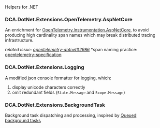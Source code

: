 
Helpers for .NET

### DCA.DotNet.Extensions.OpenTelemetry.AspNetCore

An enrichment for [OpenTelemetry.Instrumentation.AspNetCore](https://github.com/open-telemetry/opentelemetry-dotnet/blob/main/src/OpenTelemetry.Instrumentation.AspNetCore/README.md), to avoid producing high cardinality span names which may break distributed tracing infrastructure.

*related issue: [opentelemetry-dotnet#2986](https://github.com/open-telemetry/opentelemetry-dotnet/issues/2986)*
*span naming practice: [opentelemetry-specification](https://github.com/open-telemetry/opentelemetry-specification/blob/main/specification/trace/api.md#span)

### DCA.DotNet.Extensions.Logging

A modified json console formatter for logging, which:
1. display unicode characters correctly
2. omit redundant fields (`State.Message` and `Scope.Message`)

### DCA.DotNet.Extensions.BackgroundTask

Background task dispatching and processing, inspired by [Queued background tasks](https://docs.microsoft.com/en-us/aspnet/core/fundamentals/host/hosted-services?view=aspnetcore-6.0&tabs=visual-studio#queued-background-tasks)

